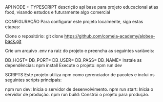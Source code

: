 API NODE + TYPESCRIPT
descrição 
api base para projeto educacional atlas food, visando estudos e futuramente algo comercial 

CONFIGURAÇÃO
Para configurar este projeto localmente, siga estas etapas:

Clone o repositório: git clone https://github.com/comeia-academy/alobee-back.git

Crie um arquivo .env na raiz do projeto e preencha as seguintes variáveis:

DB_HOST=
DB_PORT=
DB_USER=
DB_PASS=
DB_NAME=
Instale as dependências: npm install
Execute o projeto: npm run dev

SCRIPTS
Este projeto utiliza npm como gerenciador de pacotes e inclui os seguintes scripts principais:

npm run dev: Inicia o servidor de desenvolvimento.
npm run start: Inicia o servidor de produção.
npm run build: Constrói o projeto para produção.
